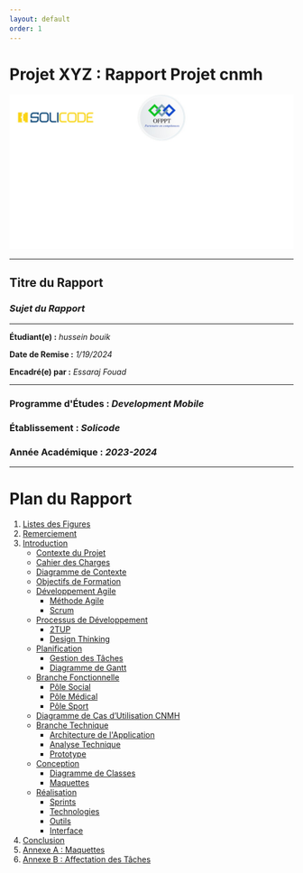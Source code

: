 ```yaml
---
layout: default
order: 1
---
```


# Projet XYZ : Rapport Projet cnmh

![University Logo](./assets/images/Slide1.jpg)

---

## **Titre du Rapport**

### *Sujet du Rapport*

---

**Étudiant(e) :** *hussein bouik*

**Date de Remise :** *1/19/2024*

**Encadré(e) par :** *Essaraj Fouad*

---

### **Programme d'Études :** *Development Mobile*

### **Établissement :** *Solicode*

### **Année Académique :** *2023-2024*

---
<div style="page-break-before: always;"></div>

# Plan du Rapport

1. [Listes des Figures](#listes-des-figures) <!-- Page 2 -->
2. [Remerciement](#remerciement) <!-- Page 5 -->
3. [Introduction](#introduction) <!-- Page 6 -->
   - [Contexte du Projet](#contexte-du-projet) <!-- Page 7 -->
   - [Cahier des Charges](#cahier-des-charges) <!-- Page 7 -->
   - [Diagramme de Contexte](#diagramme-de-contexte) <!-- Page 8 -->
   - [Objectifs de Formation](#objectifs-de-formation) <!-- Page 8 -->
   - [Développement Agile](#developpement-agile) <!-- Page 10 -->
     - [Méthode Agile](#methode-agile) <!-- Page 10 -->
     - [Scrum](#scrum) <!-- Page 11 -->
   - [Processus de Développement](#processus-de-developpement) <!-- Page 12 -->
     - [2TUP](#2tup) <!-- Page 12 -->
     - [Design Thinking](#design-thinking) <!-- Page 13 -->
   - [Planification](#planification) <!-- Page 15 -->
     - [Gestion des Tâches](#gestion-des-taches) <!-- Page 15 -->
     - [Diagramme de Gantt](#diagramme-de-gantt) <!-- Page 15 -->
   - [Branche Fonctionnelle](#branche-fonctionnelle) <!-- Page 16 -->
     - [Pôle Social](#pole-social) <!-- Page 16 -->
     - [Pôle Médical](#pole-medical) <!-- Page 17 -->
     - [Pôle Sport](#pole-sport) <!-- Page 22 -->
   - [Diagramme de Cas d’Utilisation CNMH](#diagramme-de-cas-dutilisation-cnmh) <!-- Page 24 -->
   - [Branche Technique](#branche-technique) <!-- Page 25 -->
     - [Architecture de l'Application](#architecture-de-lapplication) <!-- Page 25 -->
     - [Analyse Technique](#analyse-technique) <!-- Page 26 -->
     - [Prototype](#prototype) <!-- Page 26 -->
   - [Conception](#conception) <!-- Page 28 -->
     - [Diagramme de Classes](#diagramme-de-classes) <!-- Page 29 -->
     - [Maquettes](#maquettes) <!-- Page 30 -->
   - [Réalisation](#realisation) <!-- Page 31 -->
     - [Sprints](#sprints) <!-- Page 31 -->
     - [Technologies](#technologies) <!-- Page 31 -->
     - [Outils](#outils) <!-- Page 32 -->
     - [Interface](#interface) <!-- Page 33 -->
4. [Conclusion](#conclusion) <!-- Page 34 -->
5. [Annexe A : Maquettes](#annexe-a--maquettes) <!-- Page 35 -->
6. [Annexe B : Affectation des Tâches](#annexe-b--affectation-des-taches)
